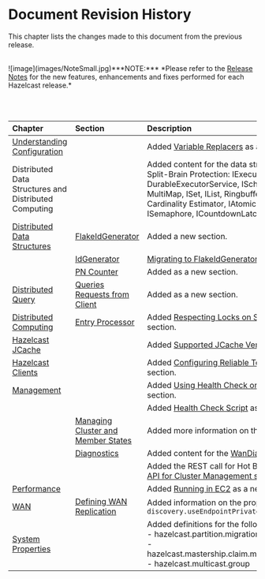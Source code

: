 

# Document Revision History

This chapter lists the changes made to this document from the previous release.

<br>
![image](images/NoteSmall.jpg)***NOTE:*** *Please refer to the <a href="http://docs.hazelcast.org/docs/rn/" target="_blank">Release Notes</a> for the new features, enhancements and fixes performed for each Hazelcast release.*

<br></br>

|Chapter|Section|Description|
|:-------|:-------|:-----------|
|[Understanding Configuration](#understanding-configuration)| | Added [Variable Replacers](#variable-replacers) as a new section.
| Distributed Data Structures and <br> Distributed Computing|| Added content for the data structures that now support Split-Brain Protection: IExecutorService, DurableExecutorService, IScheduledExecutorService, MultiMap, ISet, IList, Ringbuffer, Replicated Map, Cardinality Estimator, IAtomicLong, IAtomicReference, ISemaphore, ICountdownLatch.
|[Distributed Data Structures](#distributed-data-structures)|[FlakeIdGenerator](#flakeidgenerator)| Added a new section.
||[IdGenerator](#idgenerator)|[Migrating to FlakeIdGenerator](#migrating-to-flakeidgenerator) added as a new section.
||[PN Counter](#pn-counter)| Added as a new section.
|[Distributed Query](#distributed-query)|[Queries Requests from Client](#query-requests-from-clients)|Added as a new section.|
|[Distributed Computing](#distributed-computing)|[Entry Processor](#entry-processor)|Added [Respecting Locks on Single Keys](#respecting-locks-on-single-keys) as a new section.
| [Hazelcast JCache](#hazelcast-jcache)||Added [Supported JCache Versions](#supported-jcache-versions) as a new section.
|[Hazelcast Clients](#hazelcast-clients)||Added [Configuring Reliable Topic at Client Side](#configuring-reliable-topic-at-client-side) as a new section.
|[Management](#management)|| Added [Using Health Check on F5 BIG-IP LTM](#using-health-check-on-f5-big-ip-ltm) as a new section.
||| Added [Health Check Script](#health-check-script) as a new section.
||[Managing Cluster and Member States](#managing-cluster-and-member-states)| Added more information on the state `NO_MIGRATION`.|
||[Diagnostics](#diagnostics)|Added content for the [WanDiagnostics](#wandiagnostics) plugin.
||| Added the REST call for Hot Backup to the [Using REST API for Cluster Management section](#using-rest-api-for-cluster-management).
|[Performance](#performance)|| Added [Running in EC2](#running-in-ec2) as a new section.
|[WAN](#wan)|[Defining WAN Replication](#defining-wan-replication)| Added information on the property `discovery.useEndpointPrivateAddress`|
|[System Properties](#system-properties)||Added definitions for the following system properties: <br> - hazelcast.partition.migration.fragments.enabled <br> - hazelcast.mastership.claim.member.list.version.increment <br> - hazelcast.multicast.group

